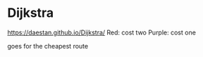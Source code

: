 # Dijkstra
 
https://daestan.github.io/Dijkstra/
Red: cost two 
Purple: cost one

goes for the cheapest route
